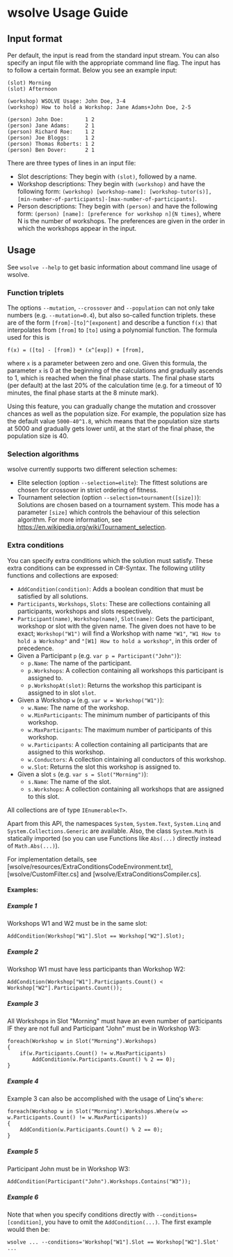 # wsolve Usage Guide

## Input format
Per default, the input is read from the standard input stream. You can also specify an input file with the appropriate command line flag. The input has to follow a certain format. Below you see an example input:

    (slot) Morning
    (slot) Afternoon
     
    (workshop) WSOLVE Usage: John Doe, 3-4
    (workshop) How to hold a Workshop: Jane Adams+John Doe, 2-5
     
    (person) John Doe:       1 2
    (person) Jane Adams:     2 1
    (person) Richard Roe:    1 2
    (person) Joe Bloggs:     1 2
    (person) Thomas Roberts: 1 2
    (person) Ben Dover:      2 1 

There are three types of lines in an input file:

- Slot descriptions: They begin with `(slot)`, followed by a name.
- Workshop descriptions: They begin with `(workshop)` and have the following form: `(workshop) [workshop-name]: [workshop-tutor(s)], [min-number-of-participants]-[max-number-of-participants]`.
- Person descriptions: They begin with `(person)` and have the following form: `(person) [name]: [preference for workshop n]{N times}`, where N is the number of workshops. The preferences are given in the order in which the workshops appear in the input.

## Usage
See `wsolve --help` to get basic information about command line usage of wsolve.

### Function triplets
The options `--mutation`, `--crossover` and `--population` can not only take numbers (e.g. `--mutation=0.4`), but also so-called function triplets. these are of the form `[from]-[to]^[exponent]` and describe a function `f(x)` that interpolates from `[from]` to `[to]` using a polynomial function. The formula used for this is

    f(x) = ([to] - [from]) * (x^[exp]) + [from],

where `x` is a parameter between zero and one. Given this formula, the parameter `x` is 0 at the beginning of the calculations and gradually ascends to 1, which is reached when the final phase starts. The final phase starts (per default) at the last 20% of the calculation time (e.g. for a timeout of 10 minutes, the final phase starts at the 8 minute mark).

Using this feature, you can gradually change the mutation and crossover chances as well as the population size. For example, the population size has the default value `5000-40^1.8`, which means that the population size starts at 5000 and gradually gets lower until, at the start of the final phase, the population size is 40.

### Selection algorithms
wsolve currently supports two different selection schemes:

- Elite selection (option `--selection=elite`): The fittest solutions are chosen for crossover in strict ordering of fitness.
- Tournament selection (option `--selection=tournament([size])`): Solutions are chosen based on a tournament system. This mode has a parameter `[size]` which controls the behaviour of this selection algorithm. For more information, see https://en.wikipedia.org/wiki/Tournament_selection.

### Extra conditions
You can specify extra conditions which the solution must satisfy. These extra conditions can be expressed in C#-Syntax. The following utility functions and collections are exposed:

- `AddCondition(condition)`: Adds a boolean condition that must be satisfied by all solutions.
- `Participants`, `Workshops`, `Slots`: These are collections containing all participants, workshops and slots respectively.
- `Participant(name)`, `Workshop(name)`, `Slot(name)`: Gets the participant, workshop or slot with the given name. The given does not have to be exact; `Workshop("W1")` will find a Workshop with name `"W1"`, `"W1 How to hold a Workshop"` and `"[W1] How to hold a workshop"`, in this order of precedence.
- Given a Participant `p` (e.g. `var p = Participant("John")`):
  - `p.Name`: The name of the participant.
  - `p.Workshops`: A collection containing all workshops this participant is assigned to.
  - `p.WorkshopAt(slot)`: Returns the workshop this participant is assigned to in slot `slot`.
- Given a Workshop `w` (e.g. `var w = Workshop("W1")`):
  - `w.Name`: The name of the workshop.
  - `w.MinParticipants`: The minimum number of participants of this workshop.
  - `w.MaxParticipants`: The maximum number of participants of this workshop.
  - `w.Participants`: A collection containing all participants that are assigned to this workshop.
  - `w.Conductors`: A collection cintaining all conductors of this workshop.
  - `w.Slot`: Returns the slot this workshop is assigned to.
- Given a slot `s` (e.g. `var s = Slot("Morning")`):
  - `s.Name`: The name of the slot.
  - `s.Workshops`: A collection containing all workshops that are assigned to this slot.

All collections are of type `IEnumerable<T>`.

Apart from this API, the namespaces `System`, `System.Text`, `System.Linq` and `System.Collections.Generic` are available. Also, the class `System.Math` is statically imported (so you can use Functions like `Abs(...)` directly instead of `Math.Abs(...)`).

For implementation details, see [wsolve/resources/ExtraConditionsCodeEnvironment.txt], [wsolve/CustomFilter.cs] and [wsolve/ExtraConditionsCompiler.cs].

#### Examples:

##### Example 1
Workshops W1 and W2 must be in the same slot:

    AddCondition(Workshop["W1"].Slot == Workshop["W2"].Slot);

##### Example 2
Workshop W1 must have less participants than Workshop W2:

    AddCondition(Workshop["W1"].Participants.Count() < Workshop["W2"].Participants.Count());

##### Example 3
All Workshops in Slot "Morning" must have an even number of participants IF they are not full and Participant "John" must be in Workshop W3:

    foreach(Workshop w in Slot("Morning").Workshops)
    {
        if(w.Participants.Count() != w.MaxParticipants)
            AddCondition(w.Participants.Count() % 2 == 0);
    }

##### Example 4
Example 3 can also be accomplished with the usage of Linq's `Where`:

    foreach(Workshop w in Slot("Morning").Workshops.Where(w => w.Participants.Count() != w.MaxParticipants))
    {
        AddCondition(w.Participants.Count() % 2 == 0);
    }

##### Example 5
Participant John must be in Workshop W3:

    AddCondition(Participant("John").Workshops.Contains("W3"));

##### Example 6
Note that when you specify conditions directly with `--conditions=[condition]`, you have to omit the `AddCondition(...)`. The first example would then be:

    wsolve ... --conditions='Workshop["W1"].Slot == Workshop["W2"].Slot' ...